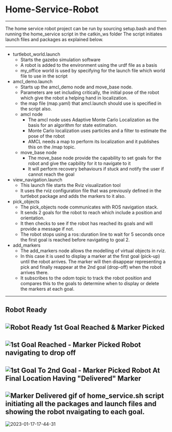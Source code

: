 # Home-Service-Robot
----
 The home service robot project can be run by sourcing setup.bash and then running the home_service script in the catkin_ws folder
 The script initiates launch files and packages as explained below.
 
--------
 
* turtlebot_world.launch
    * Starts the gazebo simulation software
    * A robot is added to the environment using the urdf file as a basis
    * my_office world is used by specifying for the launch file which world file to use in the script
* amcl_demo.launch
    * Starts up the amcl_demo node and move_base node. 
    * Parameters are set including critically, the initial pose of the robot which give the robot a helping hand in localization.
    * the map file (map.yaml) that amcl.launch should use is specified in the script also.
    * amcl node
        * The amcl node uses Adaptive Monte Carlo Localization as the basis for an algorithm for state estimation.
        * Monte Carlo localization uses particles and a filter to estimate the pose of the robot 
        * AMCL needs a map to perform its localization and it publishes this on the /map topic.
    * move_base node
        * The move_base node provide the capability to set goals for the robot and give the capbility for it to navigate to it
        * It will perform recovery behaviours if stuck and notify the user if cannot reach the goal
* view_navigation.launch
    * This launch file starts the Rviz visualization tool
    * It uses the rviz configuration file that was previously defined in the turtlebot package and adds the markers to it also.
* pick_objects
    * The pick_objects node communicates with ROS navigation stack.
    * It sends 2 goals for the robot to reach which include a position and orientation.
    * It then checks to see if the robot has reached its goals and will provide a message if not.
    * The robot stops using a ros::duration line to wait for 5 seconds once the first goal is reached before navigating to goal 2.
* add_markers
    * The add_markers node allows the modelling of virtual objects in rviz.
    * In this case it is used to display a marker at the first goal (pick-up) until the robot arrives. The marker will then disappear representing a pick and finally reappear at the 2nd goal (drop-off) when the robot arrives there.
    * It subscribes to the odom topic to track the robot position and compares this to the goals to determine when to display or delete the markers at each goal.
----
Robot Ready
---
![Robot Ready](https://user-images.githubusercontent.com/97263488/212975078-a75d9962-a11f-40be-8439-f7cd803037dc.png)
1st Goal Reached & Marker Picked
---
![1st Goal Reached - Marker Picked](https://user-images.githubusercontent.com/97263488/212975103-afd2a6d6-df39-497f-a5c6-874e23cd7ad2.png)
Robot navigating to drop off
---
![1st Goal To 2nd Goal - Marker Picked](https://user-images.githubusercontent.com/97263488/212975130-ab496df8-c43d-4577-b32c-4d29b8f372b5.png)
Robot At Final Location Having "Delivered" Marker
---
![Marker Delivered](https://user-images.githubusercontent.com/97263488/212975174-2f833afa-48c0-4a2a-83fe-00cc9153e5d0.png)
gif of home_service.sh script initiating all the packages and launch files and showing the robot nvaigating to each goal.
---
![2023-01-17-17-44-31](https://user-images.githubusercontent.com/97263488/212983871-b1990227-6ecb-471d-bfd2-60c5a269cc83.gif)
